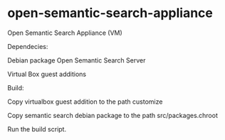 # open-semantic-search-appliance
 Open Semantic Search Appliance (VM)

Dependecies:

Debian package Open Semantic Search Server

Virtual Box guest additions 

Build:

Copy virtualbox guest addition to the path customize

Copy semantic search debian package to the path src/packages.chroot

Run the build script.